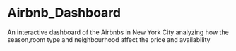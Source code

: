 # Airbnb_Dashboard
An interactive dashboard of the Airbnbs in New York City analyzing how the season,room type and neighbourhood affect the price and availability 
